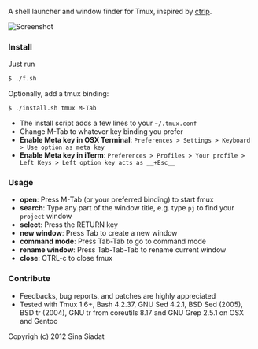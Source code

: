 A shell launcher and window finder for Tmux, inspired by [ctrlp](https://github.com/kien/ctrlp.vim/).

![Screenshot](http://i.imgur.com/cv55F.png)

### Install
Just run
``` bash
$ ./f.sh
```
Optionally, add a tmux binding:
``` bash
$ ./install.sh tmux M-Tab
```
* The install script adds a few lines to your `~/.tmux.conf`
* Change M-Tab to whatever key binding you prefer
* __Enable Meta key in OSX Terminal__: `Preferences > Settings > Keyboard > Use option as meta key`
* __Enable Meta key in iTerm__: `Preferences > Profiles > Your profile > Left Keys > Left option key acts as __+Esc__`

### Usage
* __open__: Press M-Tab (or your preferred binding) to start fmux
* __search__: Type any part of the window title, e.g. type `pj` to find your `project` window
* __select__: Press the RETURN key
* __new window__: Press Tab to create a new window
* __command mode__: Press Tab-Tab to go to command mode
* __rename window__: Press Tab-Tab-Tab to rename current window
* __close__: CTRL-c to close fmux

### Contribute
* Feedbacks, bug reports, and patches are highly appreciated
* Tested with Tmux 1.6+, Bash 4.2.37, GNU Sed 4.2.1, BSD Sed (2005), BSD tr (2004), GNU tr from coreutils 8.17 and GNU Grep 2.5.1 on OSX and Gentoo

Copyrigh (c) 2012 Sina Siadat
